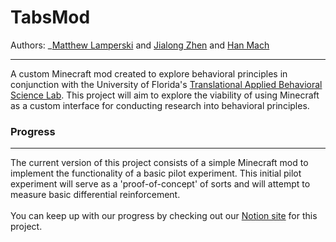 # TabsMod
Authors: _[Matthew Lamperski](mailto:matthewlamperski@ufl.edu) and [Jialong Zhen](mailto:zhen.jialong@ufl.edu) and [Han Mach](mailto:hmach@ufl.edu)
___
A custom Minecraft mod created to explore behavioral principles in conjunction with the University of Florida's [Translational Applied Behavioral Science Lab](https://www.tabs-labs.com/).
This project will aim to explore the viability of using Minecraft as a custom interface for conducting research into behavioral principles.

### Progress
___
The current version of this project consists of a simple Minecraft mod to implement the functionality of a basic pilot experiment.
This initial pilot experiment will serve as a 'proof-of-concept' of sorts and will attempt to measure basic differential reinforcement.
\
\
You can keep up with our progress by checking out our [Notion site](https://matthewlamperski.notion.site/3D-Minecraft-Interface-025bf61256954e4ea29ad1157b966163?pvs=4) for this project.
